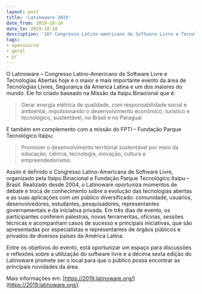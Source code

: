 ```yaml
---
layout: post
title: 'Latinoware 2019'
date_from: 2019-10-16
date_to: 2019-10-18
description: '16º Congresso Latino-americano de Software Livre e Tecnologias Abertas'
tags:
- opensource
- geral
- pr
---
```


O Latinoware – Congresso Latino-Americano de Software Livre e Tecnologias Abertas hoje é 
o maior e mais importante evento da área de Tecnologias Livres, Segurança da America Latina 
e um dos maiores do mundo. Ele foi criado baseado na Missão da Itaipu Binacional que é: 

> Gerar energia elétrica de qualidade, com responsabilidade social e ambiental, impulsionando 
> o desenvolvimento econômico, turístico e tecnológico, sustentável, no Brasil e no Paraguai

E também em complemento com a missão do FPTI – Fundação Parque Tecnológico Itaipu:
> Promover o desenvolvimento territorial sustentável por meio da educação, ciência, tecnologia,
> inovação, cultura e empreendedorismo.

Assim é definido o Congresso Latino-Americana de Software Livre, organizado pela Itaipu
Binacional e Fundação Parque Tecnológico Itaipu – Brasil. Realizado desde 2004, o Latinoware 
oportuniza momentos de debate e troca de conhecimento sobre a evolução das tecnologias abertas
e as suas aplicações com um público diversificado: comunidade, usuários, desenvolvedores, 
estudantes, pesquisadores, representantes governamentais e da iniciativa privada. Em três dias 
de evento, os participantes conferem palestras, novas ferramentas, oficinas, sessões técnicas e 
acompanham casos de sucesso e principais iniciativas, que são apresentadas por especialistas e 
representantes de órgãos públicos e privados de diversos países da América Latina.

Entre os objetivos do evento, está oportunizar um espaço para discussões e reflexões sobre a 
utilização do software livre e a décima sexta edição do Latinoware promete ser o local para que 
o público possa encontrar as principais novidades da área.

Mais informações em: [https://2019.latinoware.org/](https://2019.latinoware.org/)
